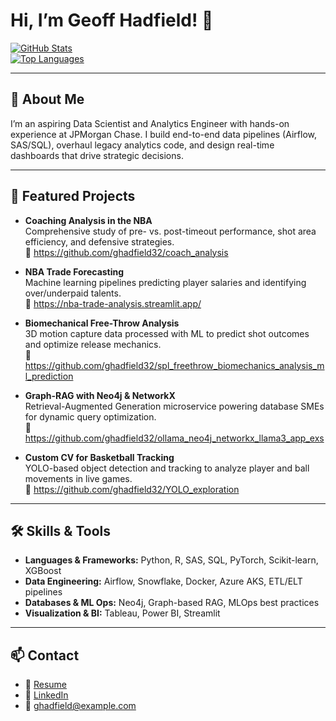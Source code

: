 # Hi, I’m Geoff Hadfield! 👋

[![GitHub Stats](https://github-readme-stats.vercel.app/api?username=ghadfield32&show_icons=true&theme=radical)](https://github.com/ghadfield32)  
[![Top Languages](https://github-readme-stats.vercel.app/api/top-langs/?username=ghadfield32&layout=compact)](https://github.com/ghadfield32)

---

## 🔭 About Me
I’m an aspiring Data Scientist and Analytics Engineer with hands-on experience at JPMorgan Chase. I build end-to-end data pipelines (Airflow, SAS/SQL), overhaul legacy analytics code, and design real-time dashboards that drive strategic decisions.

---

## 🚀 Featured Projects
- **Coaching Analysis in the NBA**  
  Comprehensive study of pre- vs. post-timeout performance, shot area efficiency, and defensive strategies.  
  🔗 https://github.com/ghadfield32/coach_analysis

- **NBA Trade Forecasting**  
  Machine learning pipelines predicting player salaries and identifying over/underpaid talents.  
  🔗 https://nba-trade-analysis.streamlit.app/

- **Biomechanical Free-Throw Analysis**  
  3D motion capture data processed with ML to predict shot outcomes and optimize release mechanics.  
  🔗 https://github.com/ghadfield32/spl_freethrow_biomechanics_analysis_ml_prediction

- **Graph-RAG with Neo4j & NetworkX**  
  Retrieval-Augmented Generation microservice powering database SMEs for dynamic query optimization.  
  🔗 https://github.com/ghadfield32/ollama_neo4j_networkx_llama3_app_exs

- **Custom CV for Basketball Tracking**  
  YOLO-based object detection and tracking to analyze player and ball movements in live games.  
  🔗 https://github.com/ghadfield32/YOLO_exploration

---

## 🛠️ Skills & Tools
- **Languages & Frameworks:** Python, R, SAS, SQL, PyTorch, Scikit-learn, XGBoost  
- **Data Engineering:** Airflow, Snowflake, Docker, Azure AKS, ETL/ELT pipelines  
- **Databases & ML Ops:** Neo4j, Graph-based RAG, MLOps best practices  
- **Visualization & BI:** Tableau, Power BI, Streamlit

---

## 📫 Contact
- 📄 [Resume](https://github.com/ghadfield32/Geoffrey__Hadfield_-_.docx)  
- 🔗 [LinkedIn](https://www.linkedin.com/in/geoffhadfield32)  
- 📧 ghadfield@example.com

